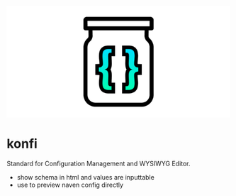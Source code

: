 <p align="center">
  <img src="https://github.com/tobua/konfi/raw/master/logo.png" alt="konfi">
</p>

# konfi

Standard for Configuration Management and WYSIWYG Editor.

- show schema in html and values are inputtable
- use to preview naven config directly
